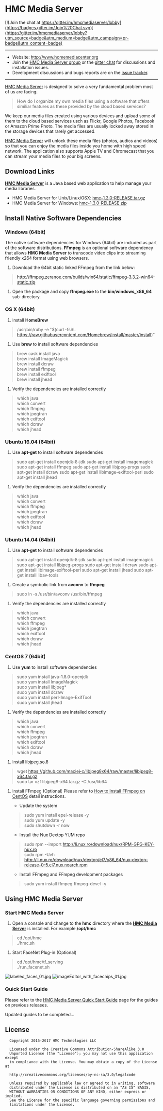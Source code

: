 HMC Media Server
================
[![Join the chat at https://gitter.im/hmcmediaserver/lobby](https://badges.gitter.im/Join%20Chat.svg)](https://gitter.im/hmcmediaserver/lobby?utm_source=badge&utm_medium=badge&utm_campaign=pr-badge&utm_content=badge)

---
+ Website: http://www.homemediacenter.org
+ Join the [HMC Media Server group](https://groups.google.com/forum/#!forum/hmcmediaserver) or the [gitter chat](https://gitter.im/HmcMediaServer/Lobby) for discussions and installation issues.
+ Development discussions and bugs reports are on the [issue tracker](https://github.com/cmusatyalab/openface/issues).
---

[HMC Media Server] is designed to solve a very fundamental problem most of us are facing.

> How do I organize my own media files using a software that offers similiar features as these provided by the cloud based services? 


We keep our media files created using various devices and upload some of them to the cloud based services usch as Flickr, Google Photos, Facebook or Amazon Prime Photo. The media files are usually locked away stored in the storage devices that rarely get accessed.

[HMC Media Server] will unlock these media files (photos, audios and videos) so that you can enjoy the media files inside you home with high speed network. The application also supports Apple TV and Chromecast that you can stream your media files to your big screens.


## Download Links
**[HMC Media Server]** is a Java based web application to help manage your media libraries.

* HMC Media Server for Unix/Linux/OSX: [hmc-1.3.0-RELEASE.tar.gz](https://drive.google.com/uc?id=1ZvD4rohx1rvu5sIqv_dvTiNJavMCS1WO&export=download)
* HMC Media Server for Windows: [hmc-1.3.0-RELEASE.zip](https://drive.google.com/uc?id=1wm_CYkVCuImYm0OPaoUjfcQjYYa9xM0j&export=download)

## Install Native Software Dependencies

### Windows (64bit)
The native software dependencies for Windows (64bit) are included as part of the software distributions. **FFmpeg** is an optional software dependency that allows **HMC Media Server** to transcode video clips into streaming friendly x264 format using web browsers.

1. Download the 64bit static linked FFmpeg from the link below:
> http://ffmpeg.zeranoe.com/builds/win64/static/ffmpeg-3.3.2-win64-static.zip  

1. Open the package and copy **ffmpeg.exe** to the **bin/windows_x86_64** sub-directory.

### OS X (64bit)

1. Install **HomeBrew**
> /usr/bin/ruby -e "$(curl -fsSL https://raw.githubusercontent.com/Homebrew/install/master/install)"  

1. Use **brew** to install software dependencies
> brew cask install java  
> brew install ImageMagick  
> brew install dcraw  
> brew install ffmpeg  
> brew install exiftool  
> brew install jhead  

1. Verify the dependencies are installed correctly
> which java  
> which convert  
> which ffmpeg  
> which jpegtran  
> which exiftool  
> which dcraw  
> which jhead  

### Ubuntu 16.04 (64bit)
1. Use **apt-get** to install software dependencies
> sudo apt-get install openjdk-8-jdk
> sudo apt-get install imagemagick
> sudo apt-get install ffmpeg
> sudo apt-get install libjpeg-progs
> sudo apt-get install dcraw
> sudo apt-get install libimage-exiftool-perl
> sudo apt-get install jhead

1. Verify the dependencies are installed correctly
> which java  
> which convert  
> which ffmpeg  
> which jpegtran  
> which exiftool  
> which dcraw  
> which jhead  

### Ubuntu 14.04 (64bit)
1. Use **apt-get** to install software dependencies
> sudo apt-get install openjdk-8-jdk
> sudo apt-get install imagemagick
> sudo apt-get install libjpeg-progs
> sudo apt-get install dcraw
> sudo apt-get install libimage-exiftool-perl
> sudo apt-get install jhead
> sudo apt-get install libav-tools  

1. Create a symbolic link from **avconv** to **ffmpeg**
> sudo ln -s /usr/bin/avconv /usr/bin/ffmpeg  

1. Verify the dependencies are installed correctly
> which java  
> which convert  
> which ffmpeg  
> which jpegtran  
> which exiftool  
> which dcraw  
> which jhead  

### CentOS 7 (64bit)

1. Use **yum** to install software dependencies
> sudo yum install java-1.8.0-openjdk  
> sudo yum install ImageMagick  
> sudo yum install libjpeg*  
> sudo yum install dcraw  
> sudo yum install perl-Image-ExifTool  
> sudo yum install jhead  

1. Verify the dependencies are installed correctly
> which java  
> which convert  
> which ffmpeg  
> which jpegtran  
> which exiftool  
> which dcraw  
> which jhead  

1. Install libjpeg.so.8
> wget https://github.com/maciej-c/libjpeg8x64/raw/master/libjpeg8-x64.tar.gz  
> sudo tar xzf libjpeg8-x64.tar.gz -C /usr/lib64  

1. Install FFmpeg (Optional)
Please refer to [How to Install FFmpeg on CentOS](https://www.vultr.com/docs/how-to-install-ffmpeg-on-centos) detail instructions.
    * Update the system
    > sudo yum install epel-release -y  
    > sudo yum update -y  
    > sudo shutdown -r now

    * Install the Nux Dextop YUM repo
    > sudo rpm --import http://li.nux.ro/download/nux/RPM-GPG-KEY-nux.ro  
    > sudo rpm -Uvh http://li.nux.ro/download/nux/dextop/el7/x86_64/nux-dextop-release-0-5.el7.nux.noarch.rpm  
 
    * Install FFmpeg and FFmpeg development packages
    > sudo yum install ffmpeg ffmpeg-devel -y  

## Using HMC Media Server

### Start HMC Media Server

1. Open a console and change to the **hmc** directory where the **[HMC Media Server]** is installed. For example **/opt/hmc**
> cd /opt/hmc  
> ./hmc.sh  

1. Start FaceNet Plug-in (Optional) 
> cd /opt/hmc/tf_serving  
> ./run_facenet.sh  

![labeled_faces_01.jpg](https://github.com/scotthong/hmc-media-server/blob/master/images/labeled_faces_01.jpg)
![imageEditor_with_facechips_01.jpg](https://github.com/scotthong/hmc-media-server/blob/master/images/imageEditor_with_facechips_01.jpg)

### Quick Start Guide
Please refer to the [HMC Media Server Quick Start Guide] page for the guides on previous releases.

Updated guides to be completed...

## License

```
  Copyright 2015-2017 HMC Technologies LLC

  Licensed under the Creative Commons Attribution-ShareAlike 3.0 
  Unported License (the "License"); you may not use this application except
  in compliance with the License. You may obtain a copy of the License at

  http://creativecommons.org/licenses/by-nc-sa/3.0/legalcode  

  Unless required by applicable law or agreed to in writing, software
  distributed under the License is distributed on an "AS IS" BASIS,
  WITHOUT WARRANTIES OR CONDITIONS OF ANY KIND, either express or implied.
  See the License for the specific language governing permissions and
  limitations under the License.
```

[HMC Media Server]: http://homemediacenter.org
[HMC Media Server Quick Start Guide]: http://homemediacenter.org/#/support/quickStart#top